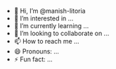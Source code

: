 - 👋 Hi, I’m @manish-litoria
- 👀 I’m interested in ...
- 🌱 I’m currently learning ...
- 💞️ I’m looking to collaborate on ...
- 📫 How to reach me ...
- 😄 Pronouns: ...
- ⚡ Fun fact: ...

<!---
manish-litoria/manish-litoria is a ✨ special ✨ repository because its `README.md` (this file) appears on your GitHub profile.
You can click the Preview link to take a look at your changes.
--->
